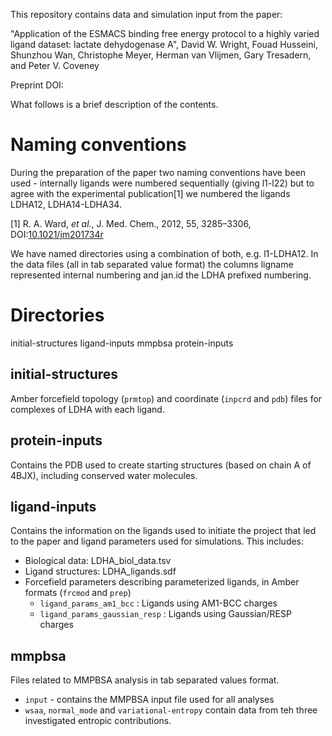 This repository contains data and simulation input from the paper:

"Application of the ESMACS binding free energy protocol to a highly varied ligand dataset: lactate dehydogenase A", David W. Wright, Fouad Husseini, Shunzhou Wan, Christophe Meyer, Herman van Vlijmen, Gary Tresadern, and Peter V. Coveney

Preprint DOI: [](https://)

What follows is a brief description of the contents.

# Naming conventions 

During the preparation of the paper two naming conventions have been used - internally ligands were numbered sequentially (giving l1-l22) but to agree with the experimental publication[1] we numbered the ligands LDHA12, LDHA14-LDHA34.

[1] R. A. Ward, *et al.*, J. Med. Chem., 2012, 55, 3285–3306, DOI:[10.1021/jm201734r](https://doi.org/10.1021/jm201734r)

We have named directories using a combination of both, e.g. l1-LDHA12.
In the data files (all in tab separated value format) the columns ligname represented internal numbering and jan.id the LDHA prefixed numbering.

# Directories

initial-structures  ligand-inputs  mmpbsa  protein-inputs

## initial-structures

Amber forcefield topology (`prmtop`) and coordinate (`inpcrd` and `pdb`) files for complexes of LDHA with each ligand.

## protein-inputs

Contains the PDB used to create starting structures (based on chain A of 4BJX), including conserved water molecules.

## ligand-inputs

Contains the information on the ligands used to initiate the project that led to the paper and ligand parameters used for simulations.
This includes:

- Biological data: LDHA_biol_data.tsv
- Ligand structures: LDHA_ligands.sdf
- Forcefield parameters describing parameterized ligands, in Amber formats (`frcmod` and `prep`)
  -  `ligand_params_am1_bcc` : Ligands using AM1-BCC charges
  -  `ligand_params_gaussian_resp`  : Ligands using Gaussian/RESP charges

## mmpbsa

Files related to MMPBSA analysis in tab separated values format.

- `input` - contains the MMPBSA input file used for all analyses
- `wsaa`, `normal_mode` and `variational-entropy` contain data from teh three investigated entropic contributions.

